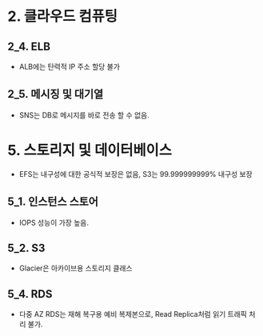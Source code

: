# 2. 클라우드 컴퓨팅

## 2_4. ELB
- ALB에는 탄력적 IP 주소 할당 불가

## 2_5. 메시징 및 대기열
- SNS는 DB로 메시지를 바로 전송 할 수 없음.

# 5. 스토리지 및 데이터베이스
- EFS는 내구성에 대한 공식적 보장은 없음, S3는 99.999999999% 내구성 보장

## 5_1. 인스턴스 스토어
- IOPS 성능이 가장 높음.

## 5_2. S3
- Glacier은 아카이브용 스토리지 클래스

## 5_4. RDS
- 다중 AZ RDS는 재해 복구용 예비 복제본으로, Read Replica처럼 읽기 트래픽 처리 불가.

<!--stackedit_data:
eyJoaXN0b3J5IjpbMTY1Mzg1ODE0OCwxNDg5NzQzNzQwLC0xMT
I0MTAxOTM3LC01MDM4MDEyOTAsLTE1MjQzNTMxNzksLTc5MDgy
NDA2OF19
-->